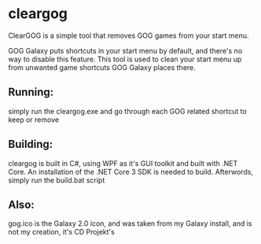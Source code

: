 # cleargog

ClearGOG is a simple tool that removes GOG games from your start menu.

GOG Galaxy puts shortcuts in your start menu by default, and there's no way to
disable this feature. This tool is used to clean your start menu up from 
unwanted game shortcuts GOG Galaxy places there.

## Running:

simply run the cleargog.exe and go through each GOG related shortcut to keep or
remove

## Building:

cleargog is built in C#, using WPF as it's GUI toolkit and built with .NET Core.
An installation of the .NET Core 3 SDK is needed to build. Afterwords, simply run
the build.bat script


## Also:

gog.ico is the Galaxy 2.0 icon, and was taken from my Galaxy install, and is not
my creation, it's CD Projekt's
